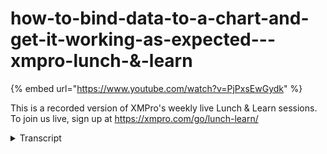 # how-to-bind-data-to-a-chart-and-get-it-working-as-expected---xmpro-lunch-&-learn
{% embed url="https://www.youtube.com/watch?v=PjPxsEwGydk" %}



This is a recorded version of XMPro's weekly live Lunch & Learn sessions. To join us live, sign up at https://xmpro.com/go/lunch-learn/
<details>
<summary>Transcript</summary>This is a recorded version of XMPro's weekly live Lunch & Learn sessions. To join us live, sign up at https://xmpro.com/go/lunch-learn/
hi all and welcome to another lunch and

learning session

in today's session we're going to go

through how to bind data to a chart

and get working as expected

so what we're going to cover is we

covered this in a prior lunch and

learned around data caching

and how we can actually receive data in

the app designer from a data stream

there are some different caching options

we're going to explore some of them

today around charts specifically and

we're going to touch on a few of the

charting items to make the

configurations easier there as well

some of the concepts we're going to

touch on

some action agents connectors we're

going to also touch on cache all or per

entity again

you will need access to the app designer

you're going to need access to the data

stream designer and you also need an

idea of what type of data it is that

you're looking to to display

skill level for this

we're still at beginner friendly and

intermediate as well

if we move over into the actual app

what we covered here last time is from a

data stream perspective how do we make

the data available

and visual on a app

or something that we generated in a data

stream so previously in a data stream we

configured everything and we only had

the one block we can ignore this one for

the moment

you can just move that down over there

so we were generating some data rounding

it and then we were sending it to an app

if i open up the configuration for this

we've got the

app designer settings we have the cash

amount for entity and we have asset and

asset number coming through in here as

well

now typically how you would actually

configure this is you would set this to

one and we want to cache it per entity

our entity is going to be asset number

and we've got our point asset number

coming in the bottom there

if i apply that and save that

if i click the publish and we go into

the live view we can see the generate

data which is coming through from my

event simulator and we can see the send

data to app down the bottom there as

well

so all we've done is we've configured it

to allow one record to come through

and that is significant now i'll explain

why when we get to the chart

configuration

we then have a different

endpoint here pointing to the exopro app

i'll come back to that for now we have a

generate

we've got a calculated field just

helping us clean up the data we're just

doing some rounding

the rounding helps us from the

display here to make sure we don't have

too many decimal points coming in you

can also round inside the app designer

as well

and then we're sending the data to the

app

so if i go to the

design view of this particular app

at the top

we have the data source which is bound

to the lab data and that's how we're

getting our information coming in

for it so the temperature is bound to

the temperature the vibration is bound

to the vibration field same with the

reading

reading number and then just the asset

number coming in here as well

so that's just bound to the data source

allows us to present the data

one key thing to remember is if i go to

its properties here

and we open up the configuration for

that xm pro

we set its caching to one we've also

told it to cash for entity and we're

using the asset number to do that with

now what happens is if we go to the

block section

under visualization you'll find the

chart so let's drag the chart to the top

let's just change the data so we'll just

say live

lementry

and

google had this fill there

and now we've got a base chart

coming in

the next thing that we want to do is we

want to make sure that we have a data

source for it

so let us get rid of this data source

here

so currently we've only got one data

source it's the data source which is

providing us information that we are

displaying on this card on the top left

if i click the pencil

you'll see that it is bound to

the

send data to app in the luncheon area at

the top here

so it is bound specifically to

this end point here

what we're going to do is we're going to

bind the chart to exactly the same

endpoint

and we are going to see what does that

actually do when we want to render that

data on the other side in the actual app

itself so we click on the chart let's go

to the block properties you'll see that

the data source will highlight and tell

you that it hasn't been selected

if you click the drop down we'll see

live data come in there

as soon as we do that we save it'll drop

the required field off

the next thing is we want to create a

series

if you click the plus it'll open up a

section which is going to allow you to

create a new series for charts

charts need series so that you can

attach the data to them so you can see

for instance temperature

driving on driving or you want to see

pressure and flow or humidity and

ambient temperature together you may

want to see a few different

series on the same axis

that is what we're trying to add

on the side over here

if i scroll down though

my x-axis

is not going to allow me to select asset

number and it's not going to allow me to

select timestamp

if i go down to the y-axis axis will

however what i'm looking to do is i'm

looking to use the time stamp

if i go back in here you'll see there is

a timestamp field coming through i want

to use that timestamp field

for my axis

to do that you need to go to the access

and you'll see the x-axis over here is

set to numeric we need to change that to

a date time

and if we save those changes

and we now go down into the data section

and click plus

you will see that we are now able to

only select timestamp in the bottom so

we're going to select timestamp now

what i'm also going to do is just update

the color there

and we're just going to say this is

temperature

there are a lot of other options in here

we won't be able to go through all of

them around if you want to show the

legend different chart types so what

chart type are you looking to to

actually represent and visually show

if we scroll down

we have created the

timestamp we found that we are now going

to go for the temperature

everything else we can leave

as default click apply and close

and we can click save

now if we go back to our app and we

refresh the app

you'll see we're still getting the the

live data coming through we do have a

chart on the right

the problem with the chart though is

you'll notice we've only got one value

coming through

the value is correct it's the the

temperature value coming through here

but we're not actually getting a trend

of data coming through

and this is typically how people will

configure a chart um the first time

around

the reason for this is if you go into

the data stream

it is because we are only caching one

record

per asset

which means the chart only has one

record per asset that is actually able

to

visually display

so again

what we did in here

is we used exactly the same data source

that was bound to the top left

we just bound that to our chart

and we created the the series on that

and we

used the x-axis for the time we use the

y-axis for the temperature

we're getting the correct values come

through

but we're not actually getting a trend

that we're interested in so how do we

fix this

so the first thing that we have to do

is you'll see we have a broadcast in

this data stream that allows me to have

as many

endpoints after the broadcast using the

same payload of data

for different things

so the first one is actually used here

the second one is we've dragged on

another xm pro

agent

if i double click this one this one's

configured a little different

this one has a cache size of 20. we're

still caching per entity

however if you scroll down you'll notice

here under the primary key we are

selecting timestamp as well as asset

number as our primary key

and that's important when you're trying

to bind data to a chart

it needs to know what is the primary key

so that can render the data correctly

the second part that's different here is

we're increasing our cache size i'm only

interested in 20 records

for this current asset

versus one

that keeps getting replaced

so the first thing that we want to do is

we drag that on

we configure it

you can have multiple of these on a data

stream so the top one send data to app

the second one send data for chart now

what's very important here is to make

sure you name these correctly

this is why naming is important here as

well because as soon as we go into the

app design and what we want to do this

time is we want to go to the data source

we're not going to use live data

we're going to click the plus we're

going to create a new data source here

we're going to call this chart editor

we're going to point this to a data

stream and in the data stream we're

going to go all the way down

make sure i find

where it is it's in display data

so we're going to go all the way down to

our lunch and learn version one

and you'll see data for chart in here as

well

if you had not named it appropriately

and you just left it as a default you're

going to start getting x and pro app 0 x

and pro app 1 x and pro app 2

and you're not going to be

clear as to which end point you should

be selecting

so now we're going to select chart

make sure we select the live updates

you'll see here it'll automatically fill

in the primary key for me we can click

save

so all we've done there is we've added a

new data source

to the page

and what that's allowed us to do is we

can automatically bind it

to the the data stream

or to the the chart itself

so now if we go to the drop down and i

go to the chart data

i can leave everything else as i had it

and i can actually see what

what results this will have

for me

if we go to to that let's just click the

refresh

so all we've done in here

exactly the same chart configuration

but we bounded to the first data source

and that was only getting us one record

so we changed

the temperature is exactly the same so

you'll see that i need to remap that i

just changed the source of where my data

is actually coming from

however now if we go to the app

you'll see i have access to the data

coming in but i can actually see the

live data coming through

on that as well from a chart perspective

different question um

is how do i know what type of data i'm

getting

yes you can look in the live view i can

go through the live view here i can

publish my data stream

and i can see what's this data looking

like but i'm inside my app

um and i'm not sure if i'm getting the

right data or not

how can i actually see and just make

sure

the one way we can do that is you'll see

at the bottom here i've just got two

cards

i've just set their flex to a size of

two

what we're going to do in the first one

is we're going to drag in a grid

so i'm going to drag in a grid and i'm

going to drag and grid to the second one

i'm just going to save the page

and go to properties

for the first grid what we're going to

do here is we're going to bind that to

the exact same data as what is being

used above

for the second one we're going to bind

that to the exact same data source as

what has been used above

and let's click save

what that's going to allow me to do

is i can now see

the data coming in

across the top but i can also see the

raw data coming in down the bottom as

well

so if you're unsure why is my data not

showing

or it's not in the correct format or i'm

not 100 sure if i'm getting the correct

number of records that i'm expecting

you can just drag on a grid very simple

way to to actually work out and see well

am i getting the amount of records i'm

expecting this is why the chart

initially was only getting one record

that kept changing

um constantly

where now where it's bound to

a much bigger data source you can

actually see the data coming through all

that as well

because we put this on the the app all

you've got to do is we can just go into

the the app itself

we can just delete those two grids

and we can continue configuring our app

as we need to

there's a few other items on the chart

if we go to the property side of things

appearance

this is where you control your different

visibility

if you want to

enable the series on click we'll just

set that to true for now

if i go down to to data what we want to

do here is let's bring in

vibration

again make sure you have a palette

predefined

for for your site

we can then choose that as our color

we're going to go down

we're going to select timestamp and now

we're going to pick the vibration

click apply and close

and let's view what that actually looks

like

so now you'll see i have

two data points coming in however

they are very different scales my

vibration is typically in between 0.1 to

0.7

where my temperature sits

in the high 30s across the top

if i click any of these it'll actually

hide it off the chart

and allow me to view the other one as

i've enabled it

so it doesn't matter how many of these

options um

or how many of these series that you add

to a chart

if you switch them

and enable the ability to to hide them

you can hide and show as many as you

need to

however

we've got that data coming in on the

chart but we've got it on different

scales so you've got a few different

options

for that

the one is you can create a different

access for it or the two is you can

create different panes for it

as well

so i've got my one access here if i

create different accesses for it i can

go in and i can name this

vibration

i can keep everything else the same

for it

and we can say apply

i now have two y-axis

that i've got available on my chart

now what i can do is if i go down to the

bottom

and i go to the

the data section i can go to my

vibration

and i can put my vibration

on a different

y-axis

we can apply and close that we can save

all the other options we're going to

leave as paranormal

i don't need to change anything else in

here i can go into the vibration side

over here

display labels is fine range start

position that's what i'm looking for i

want its position to be on the right and

we can apply

that what i mean by position on the

right is you can get the position coming

through on the right or you can get the

position coming through on the left

however when you start doing that you

start getting some um

flashing etc that happens

both of the uh series here don't really

belong with each other so i want to put

all the vibrations with each other i

want to put all the temperatures with

each other so another way of actually

doing that instead of using the axis is

to use different panes

so what you can do with that is i can

actually start creating different panes

for them so if i go into my vibration

what i want to do here is i want to set

it back to the default

and i'm actually going to create a new

pane here which is what i'm going to

call

vibration

we're going to apply and close

and we're going to save that as well

now what that does is it will create two

panes for me however i need to actually

assign i forgot to assign that to

the new pane that i created

so again go into the block properties

we'll go into the data section on

vibration

and we will select the vibration pane

down there

and let's have a look what that looks

like

i've now got my data coming through

on two very different panes

um which will allow me to see both of

them together

if i really need to

one other item to to note those charts

is charts need a certain amount of space

before they start removing certain

visual elements

what i mean by that is

you'll see i'm compressed for space here

which means we start losing some of the

y-axis headings you may lose some of

your

your series if you move them to the

bottom so always make sure when you're

configuring charts you give them enough

space

for as much data as you're trying to

present on the screen itself

for this example here um if i just keep

it at

um

one

so i'm just going to go and delete the

one series we just want to keep it at

temperature let's have a look at that

you'll see it even though i've only got

one pane with data it's going to show

both panes

so again if you're configuring your

charts

and you're not using certain things

remove them

um because you will be pressed for for

space in them so we're going to go into

the series here

we're going to go down to the pain we're

going to get rid of the vibration and

we are then going to be back where we

started from where i can see everything

come through on my chart

so where we started from

is it starts in the data stream where

we're actually getting our data

so the first thing is on our agent we

had one cache

and we were only binding it to the asset

number for our primary key

if you were to bind this to a chart you

would only get one record come through

constantly

second record coming through

over here or second object rather

change its cache size to 20 so i want 20

of the latest records always showing

cash for entity means for as many

entities that are coming through the

data each of them will have 20 records

so if i have 40 assets each of those

assets will have 20 records coming

through for them

if i untick that

and i was to save this

this means i would have 20 records

irrespective of how many assets i have

as well

so you need an idea of what is the shape

of my data coming through what do i want

to do with it

and that will direct you as to which

options to select here

so we're going to cache for entity and

then down the bottom here the one

difference is we are adding timestamp to

the primary key and we're still using

our identifier as asset number

the next thing that we have to do

is inside the the app designer we had to

come in here and we had to add a new

data source

we can't use the the data source here

because that is bound to the

um

the single cache

so we had to create a new one

bound to

the uh the 20 cache in this instance

even though the chart was bound to the

first data source and configured you can

just rebind it

because the data the data structure is

exactly the same

there's nothing that you'll need to

change

from the actual configuration of the

chart specifically

if you're unsure if the data is not

matching what you're expecting not sure

you can use the grid option down the

bottom here

which will again allow you to see what

is the raw data coming through right now

versus what i'm actually displaying at

the top

and is it in the shape that i'm

expecting it

so i've got my timestamp

down the bottom i have my reading for my

y-axis etc

as always if you have any questions

please put them in the in the chat we'll

collate those and answer them

and send those answers out as well

thank you for your time today and for

attending another lunch
</details>
